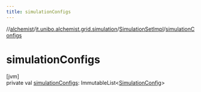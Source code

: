 ```yaml
---
title: simulationConfigs
---
```

//[alchemist](../../../index.html)/[it.unibo.alchemist.grid.simulation](../index.html)/[SimulationSetImpl](index.html)/[simulationConfigs](simulation-configs.html)



# simulationConfigs



[jvm]\
private val [simulationConfigs](simulation-configs.html): ImmutableList<[SimulationConfig](../../it.unibo.alchemist.grid.config/-simulation-config/index.html)>




